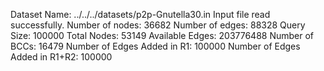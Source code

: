 Dataset Name: ../../../datasets/p2p-Gnutella30.in
Input file read successfully.
Number of nodes: 36682
Number of edges: 88328
Query Size: 100000
Total Nodes: 53149
Available Edges: 203776488
Number of BCCs: 16479
Number of Edges Added in R1: 100000
Number of Edges Added in R1+R2: 100000
